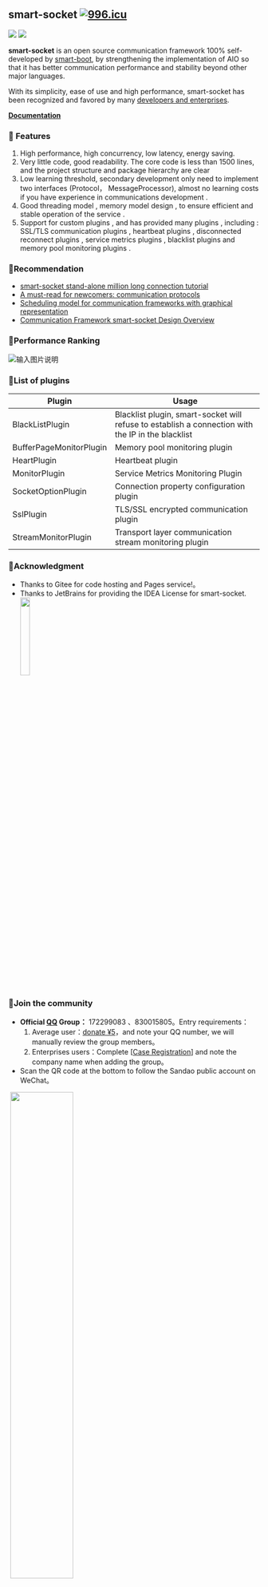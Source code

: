 ## smart-socket [![996.icu](https://img.shields.io/badge/link-996.icu-red.svg)](https://996.icu) 

[![](https://img.shields.io/badge/lang-Chinese-<green>.svg)](https://github.com/theTJCloudWalker/smart-socket/blob/add-english-readme/README.md) [![](https://img.shields.io/badge/lang-English-<green>.svg)](https://github.com/theTJCloudWalker/smart-socket/blob/add-english-readme/README.en.md)

**smart-socket** is an open source communication framework 100% self-developed by [smart-boot](https://smartboot.gitee.io/), by strengthening the implementation of AIO so that it has  better communication performance and stability beyond other major languages.

With its simplicity, ease of use and high performance, smart-socket has been recognized and favored by many [developers and enterprises](https://smartboot.gitee.io/smart-socket/users.html).

**[Documentation](https://smartboot.gitee.io/smart-socket/)**

### 🍁 Features
1. High performance, high concurrency, low latency, energy saving.
2. Very little code, good readability. The core code is less than 1500 lines, and the project structure and package hierarchy are clear
3. Low learning threshold, secondary development only need to implement two interfaces (Protocol， MessageProcessor), almost no learning costs if you have experience in communications development .
4. Good threading model , memory model design , to ensure efficient and stable operation of the service .
5. Support for custom plugins , and has provided many plugins , including : SSL/TLS communication plugins , heartbeat plugins , disconnected reconnect plugins , service metrics plugins , blacklist plugins and memory pool monitoring plugins .

### 🍭Recommendation
- [smart-socket stand-alone million long connection tutorial](https://mp.weixin.qq.com/s/l_IBSBI6SAY4FmomwLFa-Q)
- [A must-read for newcomers: communication protocols](https://mp.weixin.qq.com/s/2w9C8CQvhOXZsLEOd6Gzww)
- [Scheduling model for communication frameworks with graphical representation](https://mp.weixin.qq.com/s/Hq4T-X7LtjIOVi1aEEvxKQ)
- [Communication Framework smart-socket Design Overview](https://mp.weixin.qq.com/s/M9sMfDKahgsR8LgX0M4CVQ)

### 🎃Performance Ranking
![输入图片说明](image.png)

### 🎈List of plugins
| Plugin | Usage |
|---|---|
|BlackListPlugin|Blacklist plugin, smart-socket will refuse to establish a connection with the IP in the blacklist|
|BufferPageMonitorPlugin|Memory pool monitoring plugin|
|HeartPlugin|Heartbeat plugin|
|MonitorPlugin|Service Metrics Monitoring Plugin|
|SocketOptionPlugin|Connection property configuration plugin|
|SslPlugin|TLS/SSL encrypted communication plugin|
|StreamMonitorPlugin|Transport layer communication stream monitoring plugin|

### 🍩Acknowledgment
- Thanks to Gitee for code hosting and Pages service!。
- Thanks to JetBrains for providing the IDEA License for smart-socket.   
    <a href="https://www.jetbrains.com/?from=smart-socket"><img src="jetbrains.png" width="20%" height="20%"/></a>

### 🥳Join the community

- **Official [QQ](https://im.qq.com/index/) Group：** 172299083 、830015805。Entry requirements：
  1. Average user：[donate ¥5](https://smartboot.tech/donation.html)，and note your QQ number, we will manually review the group members。
  2. Enterprises users：Complete [[Case Registration](https://gitee.com/smartboot/smart-socket/issues/IHV69)] and note the company name when adding the group。
- Scan the QR code at the bottom to follow the Sandao public account on WeChat。

​	<img src="wx.jpg" width="50%" height="50%"/>
